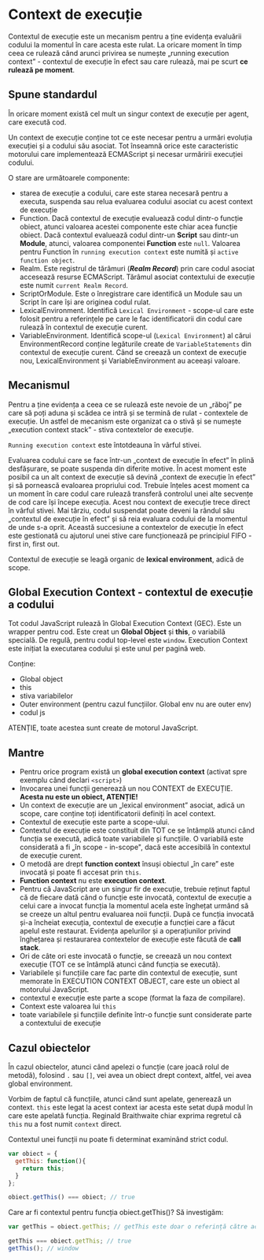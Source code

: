 # Context de execuție

Contextul de execuție este un mecanism pentru a ține evidența evaluării codului la momentul în care acesta este rulat. La oricare moment în timp ceea ce rulează când arunci privirea se numește „running execution context” - contextul de execuție în efect sau care rulează, mai pe scurt **ce rulează pe moment**.

## Spune standardul

În oricare moment există cel mult un singur context de execuție per agent, care execută cod.

Un context de execuție conține tot ce este necesar pentru a urmări evoluția execuției și a codului său asociat. Tot înseamnă orice este caracteristic motorului care implementează ECMAScript și necesar urmăririi execuției codului.

O stare are următoarele componente:
- starea de execuție a codului, care este starea necesară pentru a executa, suspenda sau relua evaluarea codului asociat cu acest context de execuție
- Function. Dacă contextul de execuție evaluează codul dintr-o funcție obiect, atunci valoarea acestei componente este chiar acea funcție obiect. Dacă contextul evaluează codul dintr-un **Script** sau dintr-un **Module**, atunci, valoarea componentei **Function** este `null`. Valoarea pentru Function în `running execution context` este numită și `active function object`.
- Realm. Este registrul de tărâmuri (***Realm Record***) prin care codul asociat accesează resurse ECMAScript. Tărâmul asociat contextului de execuție este numit `current Realm Record`.
- ScriptOrModule. Este o înregistrare care identifică un Module sau un Script în care își are originea codul rulat.
-  LexicalEnvironment. Identifică `Lexical Environment` - scope-ul care este folosit pentru a referințele pe care le fac identificatorii din codul care rulează în contextul de execuție curent.
- VariableEnvironment. Identifică scope-ul (`Lexical Environment`) al cărui EnvironmentRecord conține legăturile create de `VariableStatements` din contextul de execuție curent. Când se creează un context de execuție nou, LexicalEnvironment și VariableEnvironment au aceeași valoare.

## Mecanismul

Pentru a ține evidența a ceea ce se rulează este nevoie de un „răboj” pe care să poți aduna și scădea ce intră și se termină de rulat - contextele de execuție. Un astfel de mecanism este organizat ca o stivă și se numește „execution context stack” - stiva contextelor de execuție.

`Running execution context` este întotdeauna în vârful stivei.

Evaluarea codului care se face într-un „context de execuție în efect” în plină desfășurare, se poate suspenda din diferite motive. În acest moment este posibil ca un alt context de execuție să devină „context de execuție în efect” și să pornească evaloarea propriului cod. Trebuie înțeles acest moment ca un moment în care codul care rulează transferă controlul unei alte secvențe de cod care își începe execuția. Acest nou context de execuție trece direct în vârful stivei. Mai târziu, codul suspendat poate deveni la rândul său „contextul de execuție în efect” și să reia evaluara codului de la momentul de unde s-a oprit. Această succesiune a contextelor de execuție în efect este gestionată cu ajutorul unei stive care funcționează pe principiul FIFO - first in, first out.

Contextul de execuție se leagă organic de **lexical environment**, adică de scope.

## Global Execution Context - contextul de execuție a codului

Tot codul JavaScript rulează în Global Execution Context (GEC). Este un wrapper pentru cod.
Este creat un **Global Object** și **this**, o variabilă specială. De regulă, pentru codul top-level este `window`.
Execution Context este inițiat la executarea codului și este unul per pagină web.

Conține:
- Global object
- this
- stiva variabilelor
- Outer environment (pentru cazul funcțiilor. Global env nu are outer env)
- codul js

ATENȚIE, toate acestea sunt create de motorul JavaScript.

## Mantre

- Pentru orice program există un **global execution context** (activat spre exemplu când declari `<script>`)
- Invocarea unei funcții generează un nou CONTEXT de EXECUȚIE. **Acesta nu este un obiect, ATENȚIE!**
- Un context de execuție are un „lexical environment” asociat, adică un scope, care conține toți identificatorii definiți în acel context.
- Contextul de execuție este parte a scope-ului.
- Contextul de execuție este constituit din TOT ce se întâmplă atunci când funcția se execută, adică toate variabilele și funcțiile. O variabilă este considerată a fi „în scope - in-scope", dacă este accesibilă în contextul de execuție curent.
- O metodă are drept **function context** însuși obiectul „în care” este invocată și poate fi accesat prin `this`.
- **Function context** nu este **execution context**.
- Pentru că JavaScript are un singur fir de execuție, trebuie reținut faptul că de fiecare dată când o funcție este invocată, contextul de execuție a celui care a invocat funcția la momentul acela este înghețat urmând să se creeze un altul pentru evaluarea noii funcții. După ce funcția invocată și-a încheiat execuția, contextul de execuție a funcției care a făcut apelul este restaurat. Evidența apelurilor și a operațiunilor privind înghețarea și restaurarea contextelor de execuție este făcută de **call stack**.
- Ori de câte ori este invocată o funcție, se creează un nou context execuție (TOT ce se întâmplă atunci când funcția se execută).
- Variabilele și funcțiile care fac parte din contextul de execuție, sunt memorate în EXECUTION CONTEXT OBJECT, care este un obiect al motorului JavaScript.
- contextul e execuție este parte a scope (format la faza de compilare).
- Context este valoarea lui `this`
- toate variabilele și funcțiile definite într-o funcție sunt considerate parte a contextului de execuție

## Cazul obiectelor

În cazul obiectelor, atunci când apelezi o funcție (care joacă rolul de metodă), folosind `.` sau `[]`, vei avea un obiect drept context, altfel, vei avea global environment.

Vorbim de faptul că funcțiile, atunci când sunt apelate, generează un context. `this` este legat la acest context iar acesta este setat după modul în care este apelată funcția. Reginald Braithwaite chiar exprima regretul că `this` nu a fost numit `context` direct.

Contextul unei funcții nu poate fi determinat examinând strict codul.

```javascript
var obiect = {
  getThis: function(){
    return this;
  }
};

obiect.getThis() === obiect; // true
```

Care ar fi contextul pentru funcția obiect.getThis()? Să investigăm:

```javascript
var getThis = obiect.getThis; // getThis este doar o referință către aceeași funcție

getThis === obiect.getThis; // true
getThis(); // window
```
